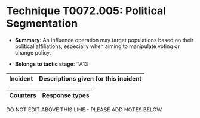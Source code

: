 # Technique T0072.005: Political Segmentation

* **Summary**: An influence operation may target populations based on their political affiliations, especially when aiming to manipulate voting or change policy.

* **Belongs to tactic stage**: TA13


| Incident | Descriptions given for this incident |
| -------- | -------------------- |



| Counters | Response types |
| -------- | -------------- |


DO NOT EDIT ABOVE THIS LINE - PLEASE ADD NOTES BELOW